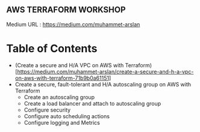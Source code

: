 ## AWS TERRAFORM WORKSHOP

Medium URL : https://medium.com/muhammet-arslan

# Table of Contents

- (Create a secure and H/A VPC on AWS with Terraform)[https://medium.com/muhammet-arslan/create-a-secure-and-h-a-vpc-on-aws-with-terraform-71b9b0a61151]
- Create a secure, fault-tolerant and H/A autoscaling group on AWS with Terraform
    + Create an autoscaling group
    + Create a load balancer and attach to autoscaling group
    + Configure security
    + Configure auto scheduling actions
    + Configure logging and Metrics